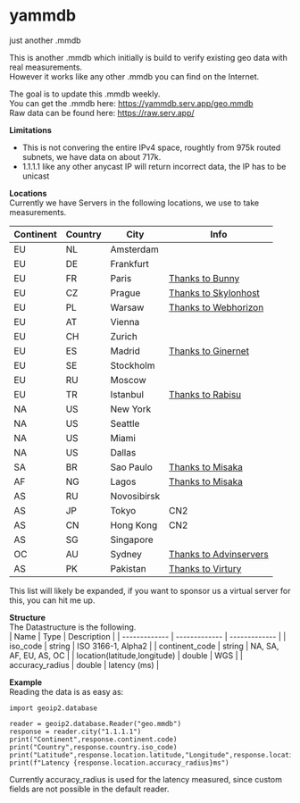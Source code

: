 # yammdb
just another .mmdb

This is another .mmdb which initially is build to verify existing geo data with real measurements.<br>
However it works like any other .mmdb you can find on the Internet.<br>

The goal is to update this .mmdb weekly.<br>
You can get the .mmdb here: https://yammdb.serv.app/geo.mmdb<br>
Raw data can be found here: https://raw.serv.app/<br>

**Limitations**<br>
- This is not convering the entire IPv4 space, roughtly from 975k routed subnets, we have data on about 717k.
- 1.1.1.1 like any other anycast IP will return incorrect data, the IP has to be unicast

**Locations**<br>
Currently we have Servers in the following locations, we use to take measurements.<br>

| Continent     | Country       | City          | Info          |
| ------------- | ------------- | ------------- | ------------- |
|EU             |NL             | Amsterdam     |               |
|EU             |DE             | Frankfurt     |               |
|EU             |FR             | Paris         | [Thanks to Bunny](https://bunny.net) |
|EU             |CZ             | Prague        | [Thanks to Skylonhost](https://skylonhost.com) |
|EU             |PL             | Warsaw        | [Thanks to Webhorizon](https://webhorizon.net) |
|EU             |AT             | Vienna        |               |
|EU             |CH             | Zurich        |               |
|EU             |ES             | Madrid        | [Thanks to Ginernet](https://ginernet.com) |
|EU             |SE             | Stockholm     |               |
|EU             |RU             | Moscow        |               |
|EU             |TR             | Istanbul      | [Thanks to Rabisu](https://rabisu.com) |
|NA             |US             | New York      |               |
|NA             |US             | Seattle       |               |
|NA             |US             | Miami         |               |
|NA             |US             | Dallas        |               |
|SA             |BR             | Sao Paulo     | [Thanks to Misaka](https://misaka.io) |
|AF             |NG             | Lagos         | [Thanks to Misaka](https://misaka.io) |
|AS             |RU             | Novosibirsk   |               |
|AS             |JP             | Tokyo         | CN2           |
|AS             |CN             | Hong Kong     | CN2           |
|AS             |SG             | Singapore     |               |
|OC             |AU             | Sydney        | [Thanks to Advinservers](https://advinservers.com) |
|AS             |PK             | Pakistan      | [Thanks to Virtury](https://virtury.com) |

This list will likely be expanded, if you want to sponsor us a virtual server for this, you can hit me up.<br>

**Structure**<br>
The Datastructure is the following.<br>
| Name                         | Type          | Description            |
| -------------                | ------------- | -------------          |
| iso_code                     | string        | ISO 3166-1, Alpha2     |
| continent_code               | string        | NA, SA, AF, EU, AS, OC |
| location(latitude,longitude) | double        | WGS                    |
| accuracy_radius              | double        | latency (ms)           |    

**Example**<br>
Reading the data is as easy as:
```
import geoip2.database

reader = geoip2.database.Reader("geo.mmdb")
response = reader.city("1.1.1.1")
print("Continent",response.continent.code)
print("Country",response.country.iso_code)
print("Latitude",response.location.latitude,"Longitude",response.location.longitude)
print(f"Latency {response.location.accuracy_radius}ms")
```
Currently accuracy_radius is used for the latency measured, since custom fields are not possible in the default reader.